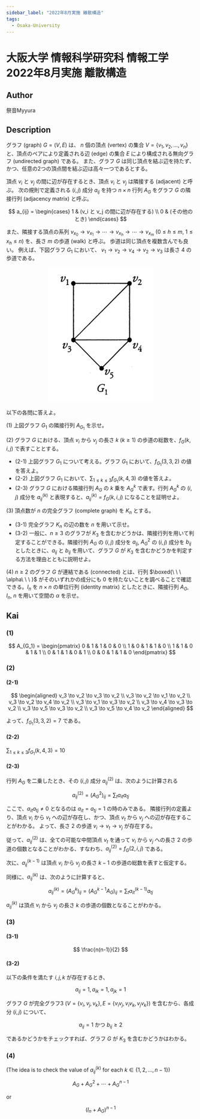 ```yaml
---
sidebar_label: "2022年8月実施 離散構造"
tags:
  - Osaka-University
---
```

# 大阪大学 情報科学研究科 情報工学 2022年8月実施 離散構造

## **Author**
祭音Myyura

## **Description**
グラフ (graph) $G = (V, E)$ は、 $n$ 個の頂点 (vertex) の集合 $V = \{ v_1, v_2, ..., v_n \}$ と、頂点のペアにより定義される辺 (edge) の集合 $E$ により構成される無向グラフ (undirected graph) である。
また、グラフ $G$ は同じ頂点を結ぶ辺を持たず、かつ、任意の2つの頂点間を結ぶ辺は高々一つであるとする。

頂点 $v_i$ と $v_j$ の間に辺が存在するとき、頂点 $v_i$ と $v_j$ は隣接する (adjacent) と呼ぶ。
次の規則で定義される $(i, j)$ 成分 $a_{ij}$ を持つ $n \times n$ 行列 $A_G$ をグラフ $G$ の隣接行列 (adjacency matrix) と呼ぶ。

$$ 
a_{ij} = \begin{cases} 
1 & (v_i と v_j の間に辺が存在する) \\
0 & (その他のとき) 
\end{cases}
$$

また、隣接する頂点の系列 $v_{x_0} \to v_{x_1} \to \cdots \to v_{x_h} \to \cdots \to v_{x_m}$ ($0 \leq h \leq m$, $1 \leq x_h \leq n$) を、長さ $m$ の歩道 (walk) と呼ぶ。
歩道は同じ頂点を複数含んでも良い。
例えば、下図グラフ $G_1$ において、 $v_1 \to v_2 \to v_4 \to v_2 \to v_3$ は長さ 4 の歩道である。

<figure style="text-align:center;">
  <img src="https://raw.githubusercontent.com/Myyura/the_kai_project_assets/main/kakomonn/osaka_university/IST/ie_2023_discrete_mathematics_p1.png" width="280" height="360" alt=""/>
</figure>

以下の各問に答えよ。

(1) 上図グラフ $G_1$ の隣接行列 $A_{G_1}$ を示せ。

(2) グラフ $G$ における、頂点 $v_i$ から $v_j$ の長さ $k$ ($k \geq 1$) の歩道の総数を、$f_G(k, i, j)$ で表すこととする。

- (2-1) 上図グラフ $G_1$ について考える。グラフ $G_1$ において、$f_{G_1}(3, 3, 2)$ の値を答えよ。
- (2-2) 上図グラフ $G_1$ において、$\sum_{1 \leq k \leq 3} f_{G_1}(k, 4, 3)$ の値を答えよ。
- (2-3) グラフ $G$ における隣接行列 $A_G$ の $k$ 乗を $A_G^k$ で表す。行列 $A_G^k$ の $(i, j)$ 成分を $a_{ij}^{(k)}$ と表現すると、$a_{ij}^{(k)} = f_G(k, i, j)$ になることを証明せよ。

(3) 頂点数が $n$ の完全グラフ (complete graph) を $K_n$ とする。

- (3-1) 完全グラフ $K_n$ の辺の数を $n$ を用いて示せ。
- (3-2) 一般に、$n \geq 3$ のグラフが $K_3$ を含むかどうかは、隣接行列を用いて判定することができる。隣接行列 $A_G$ の $(i, j)$ 成分を $a_{ij}$, $A_G^2$ の $(i, j)$ 成分を $b_{ij}$ としたときに、$a_{ij}$ と $b_{ij}$ を用いて、グラフ $G$ が $K_3$ を含むかどうかを判定する方法を理由とともに説明せよ。

(4) $n \ge 2$ のグラフ $G$ が連結である (connected) とは、行列 $\boxed{\ \ \ \alpha\ \ \ }$ がそのいずれかの成分にも 0 を持たないことを調べることで確認できる。$I_n$ を $n \times n$ の単位行列 (identity matrix) としたときに、隣接行列 $A_G$, $I_n$, $n$ を用いて空間の $\alpha$ を示せ。


## **Kai**
### (1)

$$
A_{G_1} = \begin{pmatrix}
0 & 1 & 1 & 0 & 0 \\
1 & 0 & 1 & 1 & 0 \\
1 & 1 & 0 & 1 & 1 \\
0 & 1 & 1 & 0 & 1 \\
0 & 0 & 1 & 1 & 0 
\end{pmatrix}
$$

### (2)
#### (2-1)

$$
\begin{aligned}
v_3 \to v_2 \to v_3 \to v_2 \\
v_3 \to v_2 \to v_1 \to v_2 \\
v_3 \to v_2 \to v_4 \to v_2 \\
v_3 \to v_1 \to v_3 \to v_2 \\
v_3 \to v_4 \to v_3 \to v_2 \\
v_3 \to v_5 \to v_3 \to v_2 \\
v_3 \to v_5 \to v_4 \to v_2
\end{aligned}
$$

よって、$f_{G_1}(3, 3, 2) = 7$ である。

#### (2-2)
$\sum_{1 \leq k \leq 3} f_{G_1}(k, 4, 3) = 10$

#### (2-3)
行列 $A_G$ を二乗したとき、その $(i, j)$ 成分 $a_{ij}^{(2)}$ は、次のように計算される

$$
a_{ij}^{(2)} = (A_G^2)_{ij} = \sum_{t} a_{it} a_{tj}
$$

ここで、$a_{it} a_{tj} \neq 0$ となるのは $a_{it} = a_{tj} = 1$ の時のみである。
隣接行列の定義より、頂点 $v_i$ から $v_t$ への辺が存在し、かつ、頂点 $v_t$ から $v_j$ への辺が存在することがわかる。
よって、長さ 2 の歩道 $v_i \to v_t \to v_j$ が存在する。

従って、$a_{ij}^{(2)}$ は、全ての可能な中間頂点 $v_t$ を通って $v_i$ から $v_j$ への長さ 2 の歩道の個数となることがわかる、すなわち、$a_{ij}^{(2)} = f_{G}(2, i, j)$ である。

次に、$a_{ij}^{(k-1)}$ は頂点 $v_i$ から $v_j$ の長さ $k-1$ の歩道の総数を表すと仮定する。

同様に、$a_{ij}^{(k)}$ は、次のように計算すると、

$$
a_{ij}^{(k)} = (A_G^k)_{ij} = (A_G^{k-1}A_G)_{ij} = \sum_{t} a_{it}^{(k-1)} a_{tj}
$$

<!-- $$
(A_G^k)_{ij} = a_{ij}^{(k)} = \sum_{t_1} \sum_{t_2} \cdots \sum_{t_{k-1}} a_{it_1} a_{t_1 t_2} \cdots a_{t_{k-2}t_{k-1}} a_{t_{k-1} j}
$$ -->

$a_{ij}^{(k)}$ は頂点 $v_i$ から $v_j$ の長さ $k$ の歩道の個数となることがわかる。

### (3)
#### (3-1)
$$
\frac{n(n-1)}{2}
$$

#### (3-2)
以下の条件を満たす $i, j, k$ が存在するとき、

$$
a_{ij} = 1, a_{ik} = 1, a_{jk} = 1
$$

グラフ $G$ が完全グラフ3 $(V=\{v_i, v_j, v_k\}, E=\{v_iv_j, v_iv_k, v_jv_k\})$ を含むから、各成分 $(i, j)$ について、

$$
a_{ij} = 1 \text{ かつ } b_{ij} \ge 2
$$

であるかどうかをチェックすれば、グラフ $G$ が $K_3$ を含むかどうかはわかる。

### (4)
(The idea is to check the value of $a_{ij}^{(k)}$ for each $k \in \{1, 2, \ldots, n-1\}$)

$$
A_G + A_G^{2} + \cdots + A_G^{n-1}
$$

or

$$
(I_n + A_G)^{n-1}
$$